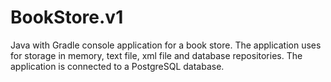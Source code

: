 # BookStore.v1
Java with Gradle console application for a book store.
The application uses for storage in memory, text file, xml file and database repositories.
The application is connected to a PostgreSQL database.
